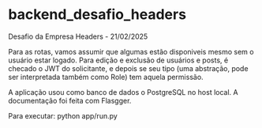 # backend_desafio_headers
Desafio da Empresa Headers - 21/02/2025

Para as rotas, vamos assumir que algumas estão disponiveis mesmo sem o usuário estar logado.
Para edição e exclusão de usuários e posts, é checado o JWT do solicitante, e depois se seu tipo (uma abstração, pode ser interpretada também como Role) tem aquela permissão.

A aplicação usou como banco de dados o PostgreSQL no host local. A documentação foi feita com Flasgger.

Para executar: python app/run.py